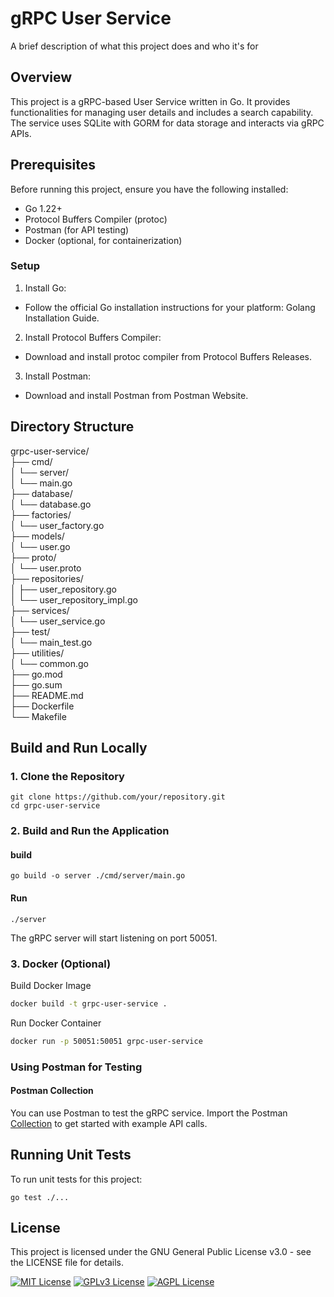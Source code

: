 
# gRPC User Service

A brief description of what this project does and who it's for
## Overview

This project is a gRPC-based User Service written in Go. It provides functionalities for managing user details and includes a search capability. The service uses SQLite with GORM for data storage and interacts via gRPC APIs.

## Prerequisites
Before running this project, ensure you have the following installed:

- Go 1.22+
- Protocol Buffers Compiler (protoc)
- Postman (for API testing)
- Docker (optional, for containerization)

### Setup
1. Install Go:

- Follow the official Go installation instructions for your platform: Golang Installation Guide.
2. Install Protocol Buffers Compiler:

- Download and install protoc compiler from Protocol Buffers Releases.
3. Install Postman:

- Download and install Postman from Postman Website.

## Directory Structure
grpc-user-service/ \
├── cmd/ \
│ └── server/ \
│ └── main.go \
├── database/ \
│ └── database.go \
├── factories/ \
│ └── user_factory.go \
├── models/ \
│ └── user.go \
├── proto/ \
│ └── user.proto \
├── repositories/ \
│ ├── user_repository.go \
│ └── user_repository_impl.go \
├── services/ \
│ └── user_service.go \
├── test/ \
│   └── main_test.go \
├── utilities/ \
│ └── common.go \
├── go.mod \
├── go.sum \
├── README.md \
├── Dockerfile \
└── Makefile


## Build and Run Locally

### 1. Clone the Repository
```shell
git clone https://github.com/your/repository.git
cd grpc-user-service
```
### 2. Build and Run the Application

#### build
```shell
go build -o server ./cmd/server/main.go

```

#### Run
```shell
./server

```
The gRPC server will start listening on port 50051.

### 3. Docker (Optional)
Build Docker Image

```sh
docker build -t grpc-user-service .
```
 Run Docker Container
```sh
docker run -p 50051:50051 grpc-user-service
```

### Using Postman for Testing
#### Postman Collection
You can use Postman to test the gRPC service. Import the Postman [Collection](https://crimson-comet-608249.postman.co/workspace/My-Workspace~de0bdb3d-86ea-496b-8d2c-3d4dbe3287aa/collection/6688f04cc0896f778dc8f4af?action=share&creator=21727383&active-environment=21727383-9984993a-f775-4c7b-bc3f-b1212d297a8d) to get started with example API calls.

## Running Unit Tests
To run unit tests for this project:
```shell
go test ./...
```
## License
This project is licensed under the GNU General Public License v3.0 - see the LICENSE file for details.

[![MIT License](https://img.shields.io/badge/License-MIT-green.svg)](https://choosealicense.com/licenses/mit/)
[![GPLv3 License](https://img.shields.io/badge/License-GPL%20v3-yellow.svg)](https://opensource.org/licenses/)
[![AGPL License](https://img.shields.io/badge/license-AGPL-blue.svg)](http://www.gnu.org/licenses/agpl-3.0)

